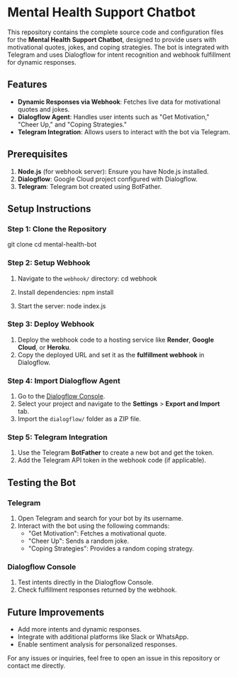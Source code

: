 # Mental Health Support Chatbot

This repository contains the complete source code and configuration files for the **Mental Health Support Chatbot**, designed to provide users with motivational quotes, jokes, and coping strategies. The bot is integrated with Telegram and uses Dialogflow for intent recognition and webhook fulfillment for dynamic responses.

## Features

- **Dynamic Responses via Webhook**: Fetches live data for motivational quotes and jokes.
- **Dialogflow Agent**: Handles user intents such as "Get Motivation," "Cheer Up," and "Coping Strategies."
- **Telegram Integration**: Allows users to interact with the bot via Telegram.

## Prerequisites

1. **Node.js** (for webhook server): Ensure you have Node.js installed.
2. **Dialogflow**: Google Cloud project configured with Dialogflow.
3. **Telegram**: Telegram bot created using BotFather.

## Setup Instructions

### **Step 1: Clone the Repository**

git clone <repository-url>
cd mental-health-bot

### **Step 2: Setup Webhook**

1. Navigate to the `webhook/` directory:
   cd webhook
 
2. Install dependencies:
   npm install
  
3. Start the server:
   node index.js
  

### **Step 3: Deploy Webhook**

1. Deploy the webhook code to a hosting service like **Render**, **Google Cloud**, or **Heroku**.
2. Copy the deployed URL and set it as the **fulfillment webhook** in Dialogflow.

### **Step 4: Import Dialogflow Agent**

1. Go to the [Dialogflow Console](https://dialogflow.cloud.google.com/).
2. Select your project and navigate to the **Settings** > **Export and Import** tab.
3. Import the `dialogflow/` folder as a ZIP file.

### **Step 5: Telegram Integration**

1. Use the Telegram **BotFather** to create a new bot and get the token.
2. Add the Telegram API token in the webhook code (if applicable).

## Testing the Bot

### **Telegram**

1. Open Telegram and search for your bot by its username.
2. Interact with the bot using the following commands:
   - "Get Motivation": Fetches a motivational quote.
   - "Cheer Up": Sends a random joke.
   - "Coping Strategies": Provides a random coping strategy.

### **Dialogflow Console**

1. Test intents directly in the Dialogflow Console.
2. Check fulfillment responses returned by the webhook.

## Future Improvements

- Add more intents and dynamic responses.
- Integrate with additional platforms like Slack or WhatsApp.
- Enable sentiment analysis for personalized responses.  

For any issues or inquiries, feel free to open an issue in this repository or contact me directly.

